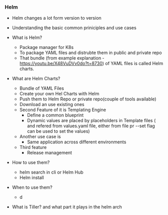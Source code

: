 ### Helm

- Helm changes a lot form version to version
- Understanding the basic common priniciples and use cases

- What is Helm?
  - Package manager for K8s
  - To package YAML files and distrubte them in public and private repo
  - That bundle (from example explanation - https://youtu.be/X48VuDVv0do?t=8730) of YAML files is called Helm charts.
- What are Helm Charts?
  - Bundle of YAML Files
  - Create your own Hel Charts with Helm
  - Push them to Helm Repo or private repo(couple of tools available)
  - Download an use existing ones
  - Second Feature of it is Templating Engine
    - Define a common blueprint
    - Dynamic values are placed by placeholders in Template files ( and refered from values.yaml file, either from file pr --set flag can be used to set the values)
  - Another use case is
    - Same application across different environments
  - Third feature
    - Release management
- How to use them?
  - helm search <keyword> in cli or Helm Hub
  - Helm install <chartname>
- When to use them?
  - d
- What is Tiller? and what part it plays in the helm arch
